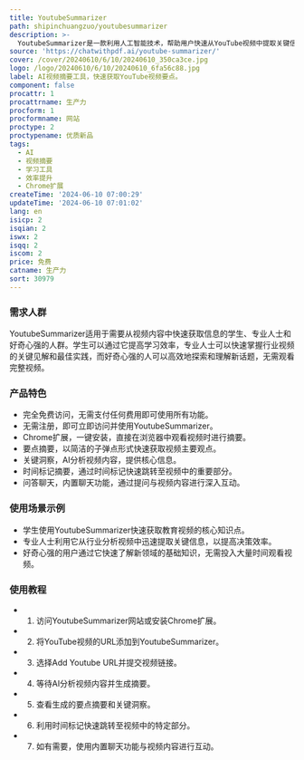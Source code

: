 ```yaml
---
title: YoutubeSummarizer
path: shipinchuangzuo/youtubesummarizer
description: >-
  YoutubeSummarizer是一款利用人工智能技术，帮助用户快速从YouTube视频中提取关键信息和主要观点的工具。它通过AI分析视频内容，提供简洁明了的要点摘要，帮助用户节省时间，专注于视频的核心内容。产品完全免费，无需注册即可使用，支持Chrome扩展插件，方便用户在浏览器中直接使用。
source: 'https://chatwithpdf.ai/youtube-summarizer/'
cover: /cover/20240610/6/10/20240610_350ca3ce.jpg
logo: /logo/20240610/6/10/20240610_6fa56c88.jpg
label: AI视频摘要工具，快速获取YouTube视频要点。
component: false
procattr: 1
procattrname: 生产力
procform: 1
procformname: 网站
proctype: 2
proctypename: 优质新品
tags:
  - AI
  - 视频摘要
  - 学习工具
  - 效率提升
  - Chrome扩展
createTime: '2024-06-10 07:00:29'
updateTime: '2024-06-10 07:01:02'
lang: en
isicp: 2
isqian: 2
iswx: 2
isqq: 2
iscom: 2
price: 免费
catname: 生产力
sort: 30979
---
```




### 需求人群
YoutubeSummarizer适用于需要从视频内容中快速获取信息的学生、专业人士和好奇心强的人群。学生可以通过它提高学习效率，专业人士可以快速掌握行业视频的关键见解和最佳实践，而好奇心强的人可以高效地探索和理解新话题，无需观看完整视频。

### 产品特色
* 完全免费访问，无需支付任何费用即可使用所有功能。
* 无需注册，即可立即访问并使用YoutubeSummarizer。
* Chrome扩展，一键安装，直接在浏览器中观看视频时进行摘要。
* 要点摘要，以简洁的子弹点形式快速获取视频主要观点。
* 关键洞察，AI分析视频内容，提供核心信息。
* 时间标记摘要，通过时间标记快速跳转至视频中的重要部分。
* 问答聊天，内置聊天功能，通过提问与视频内容进行深入互动。

### 使用场景示例
* 学生使用YoutubeSummarizer快速获取教育视频的核心知识点。
* 专业人士利用它从行业分析视频中迅速提取关键信息，以提高决策效率。
* 好奇心强的用户通过它快速了解新领域的基础知识，无需投入大量时间观看视频。

### 使用教程
* 1. 访问YoutubeSummarizer网站或安装Chrome扩展。
* 2. 将YouTube视频的URL添加到YoutubeSummarizer。
* 3. 选择Add Youtube URL并提交视频链接。
* 4. 等待AI分析视频内容并生成摘要。
* 5. 查看生成的要点摘要和关键洞察。
* 6. 利用时间标记快速跳转至视频中的特定部分。
* 7. 如有需要，使用内置聊天功能与视频内容进行互动。

  

